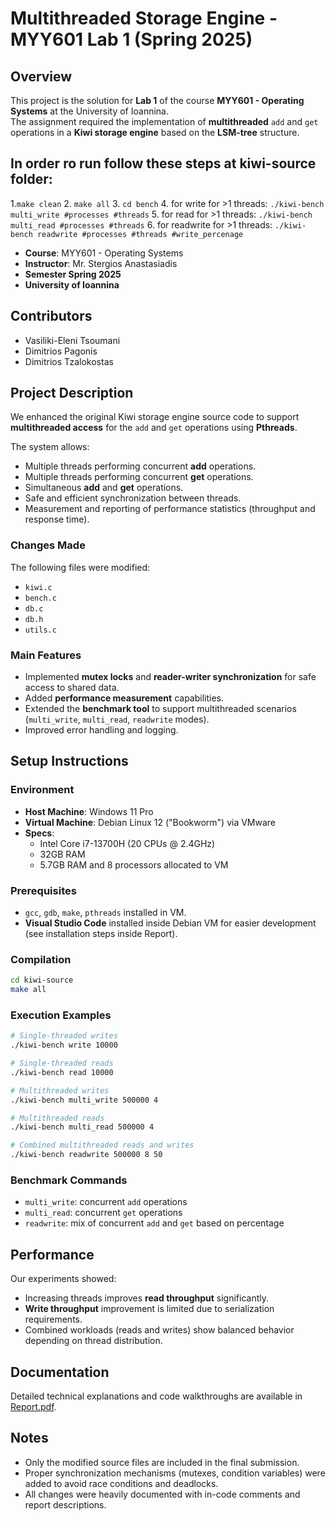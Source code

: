 # Multithreaded Storage Engine - MYY601 Lab 1 (Spring 2025)

## Overview
This project is the solution for **Lab 1** of the course **MYY601 - Operating Systems** at the University of Ioannina.  
The assignment required the implementation of **multithreaded** `add` and `get` operations in a **Kiwi storage engine** based on the **LSM-tree** structure.

## In order ro run follow these steps at kiwi-source folder:
1.`make clean`
2. `make all`
3. `cd bench`
4. for write for >1 threads: `./kiwi-bench multi_write #processes #threads`
5. for read for >1 threads: `./kiwi-bench multi_read #processes #threads`
6. for readwrite for >1 threads: `./kiwi-bench readwrite #processes #threads #write_percenage`

- **Course**: MYY601 - Operating Systems
- **Instructor**: Mr. Stergios Anastasiadis
- **Semester Spring 2025** 
- **University of Ioannina**

## Contributors
- Vasiliki-Eleni Tsoumani
- Dimitrios Pagonis
- Dimitrios Tzalokostas

## Project Description
We enhanced the original Kiwi storage engine source code to support **multithreaded access** for the `add` and `get` operations using **Pthreads**.

The system allows:
- Multiple threads performing concurrent **add** operations.
- Multiple threads performing concurrent **get** operations.
- Simultaneous **add** and **get** operations.
- Safe and efficient synchronization between threads.
- Measurement and reporting of performance statistics (throughput and response time).

### Changes Made
The following files were modified:
- `kiwi.c`
- `bench.c`
- `db.c`
- `db.h`
- `utils.c`

### Main Features
- Implemented **mutex locks** and **reader-writer synchronization** for safe access to shared data.
- Added **performance measurement** capabilities.
- Extended the **benchmark tool** to support multithreaded scenarios (`multi_write`, `multi_read`, `readwrite` modes).
- Improved error handling and logging.

## Setup Instructions

### Environment
- **Host Machine**: Windows 11 Pro
- **Virtual Machine**: Debian Linux 12 ("Bookworm") via VMware
- **Specs**:
  - Intel Core i7-13700H (20 CPUs @ 2.4GHz)
  - 32GB RAM
  - 5.7GB RAM and 8 processors allocated to VM

### Prerequisites
- `gcc`, `gdb`, `make`, `pthreads` installed in VM.
- **Visual Studio Code** installed inside Debian VM for easier development (see installation steps inside Report).

### Compilation
```bash
cd kiwi-source
make all
```

### Execution Examples
```bash
# Single-threaded writes
./kiwi-bench write 10000

# Single-threaded reads
./kiwi-bench read 10000

# Multithreaded writes
./kiwi-bench multi_write 500000 4

# Multithreaded reads
./kiwi-bench multi_read 500000 4

# Combined multithreaded reads and writes
./kiwi-bench readwrite 500000 8 50
```

### Benchmark Commands
- `multi_write`: concurrent `add` operations
- `multi_read`: concurrent `get` operations
- `readwrite`: mix of concurrent `add` and `get` based on percentage

## Performance
Our experiments showed:
- Increasing threads improves **read throughput** significantly.
- **Write throughput** improvement is limited due to serialization requirements.
- Combined workloads (reads and writes) show balanced behavior depending on thread distribution.
  
## Documentation
Detailed technical explanations and code walkthroughs are available in [Report.pdf](./Report.pdf).

## Notes
- Only the modified source files are included in the final submission.
- Proper synchronization mechanisms (mutexes, condition variables) were added to avoid race conditions and deadlocks.
- All changes were heavily documented with in-code comments and report descriptions.



